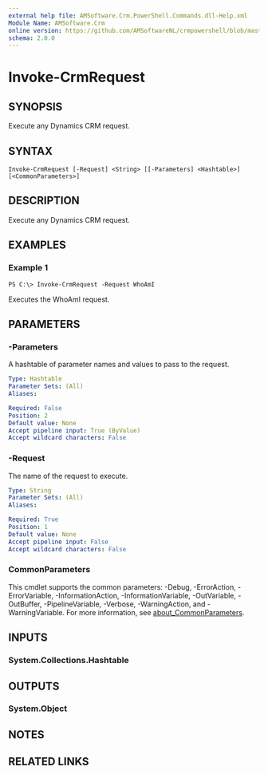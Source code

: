 ```yaml
---
external help file: AMSoftware.Crm.PowerShell.Commands.dll-Help.xml
Module Name: AMSoftware.Crm
online version: https://github.com/AMSoftwareNL/crmpowershell/blob/master/docs/Invoke-CrmRequest.md
schema: 2.0.0
---
```


# Invoke-CrmRequest

## SYNOPSIS
Execute any Dynamics CRM request.

## SYNTAX

```
Invoke-CrmRequest [-Request] <String> [[-Parameters] <Hashtable>] [<CommonParameters>]
```

## DESCRIPTION
Execute any Dynamics CRM request.

## EXAMPLES

### Example 1
```
PS C:\> Invoke-CrmRequest -Request WhoAmI
```

Executes the WhoAmI request.

## PARAMETERS

### -Parameters
A hashtable of parameter names and values to pass to the request.

```yaml
Type: Hashtable
Parameter Sets: (All)
Aliases:

Required: False
Position: 2
Default value: None
Accept pipeline input: True (ByValue)
Accept wildcard characters: False
```

### -Request
The name of the request to execute.

```yaml
Type: String
Parameter Sets: (All)
Aliases:

Required: True
Position: 1
Default value: None
Accept pipeline input: False
Accept wildcard characters: False
```

### CommonParameters
This cmdlet supports the common parameters: -Debug, -ErrorAction, -ErrorVariable, -InformationAction, -InformationVariable, -OutVariable, -OutBuffer, -PipelineVariable, -Verbose, -WarningAction, and -WarningVariable. For more information, see [about_CommonParameters](http://go.microsoft.com/fwlink/?LinkID=113216).

## INPUTS

### System.Collections.Hashtable
## OUTPUTS

### System.Object
## NOTES

## RELATED LINKS
